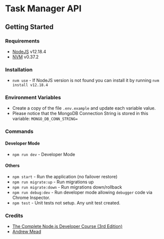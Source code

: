 # Task Manager API

## Getting Started

### Requirements
- [NodeJS](https://nodejs.org/en/) v12.18.4
- [NVM](https://github.com/nvm-sh/nvm) v0.37.2

### Installation
- `nvm use` - If NodeJS version is not found you can install it by running `nvm install v12.18.4`


### Environment Variables
- Create a copy of the file `.env.example` and update each variable value.
- Please notice that the MongoDB Connection String is stored in this variable: `MONGO_DB_CONN_STRING=`

### Commands

#### Developer Mode
- `npm run dev` - Developer Mode

#### Others
- `npm start` - Run the application (no failover restore)
- `npm run migrate:up` - Run migrations up
- `npm run migrate:down` - Run migrations down/rollback
- `npm run debug:dev` - Run developer mode allowing `debugger` code via Chrome Inspector.
- `npm test` - Unit tests not setup. Any unit test created.

### Credits
- [The Complete Node.js Developer Course (3rd Edition)](https://www.udemy.com/course/the-complete-nodejs-developer-course-2/)
- [Andrew Mead](https://mead.io/)
